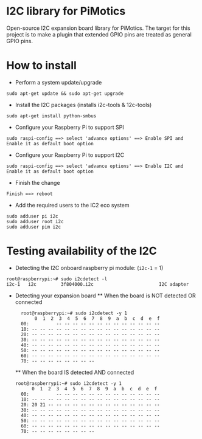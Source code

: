 # I2C library for PiMotics
Open-source I2C expansion board library for PiMotics. The target for this project is to make a plugin that extended GPIO pins are treated as general GPIO pins.

# How to install

* Perform a system update/upgrade
```
sudo apt-get update && sudo apt-get upgrade
```

* Install the I2C packages (installs i2c-tools & 12c-tools)
```
sudo apt-get install python-smbus
```

* Configure your Raspberry Pi to support SPI
```
sudo raspi-config ==> select 'advance options' ==> Enable SPI and Enable it as default boot option
```

* Configure your Raspberry Pi to support I2C
```
sudo raspi-config ==> select 'advance options' ==> Enable I2C and Enable it as default boot option
```

* Finish the change
```
Finish ==> reboot
```

* Add the required users to the IC2 eco system
```
sudo adduser pi i2c
sudo adduser root i2c
sudo adduser pim i2c
```

# Testing availability of the I2C

* Detecting the I2C onboard raspberry pi module: (`i2c-1` = 1)
```
root@raspberrypi:~# sudo i2cdetect -l
i2c-1	i2c       	3f804000.i2c                    	I2C adapter
```

* Detecting your expansion board
  ** When the board is NOT detected OR connected
  ```
    root@raspberrypi:~# sudo i2cdetect -y 1
         0  1  2  3  4  5  6  7  8  9  a  b  c  d  e  f
    00:          -- -- -- -- -- -- -- -- -- -- -- -- --
    10: -- -- -- -- -- -- -- -- -- -- -- -- -- -- -- --
    20: -- -- -- -- -- -- -- -- -- -- -- -- -- -- -- --
    30: -- -- -- -- -- -- -- -- -- -- -- -- -- -- -- --
    40: -- -- -- -- -- -- -- -- -- -- -- -- -- -- -- --
    50: -- -- -- -- -- -- -- -- -- -- -- -- -- -- -- --
    60: -- -- -- -- -- -- -- -- -- -- -- -- -- -- -- --
    70: -- -- -- -- -- -- -- --
  ```

  ** When the board IS detected AND connected
  ```
  root@raspberrypi:~# sudo i2cdetect -y 1
        0  1  2  3  4  5  6  7  8  9  a  b  c  d  e  f
    00:          -- -- -- -- -- -- -- -- -- -- -- -- --
    10: -- -- -- -- -- -- -- -- -- -- -- -- -- -- -- --
    20: 20 21 -- -- -- -- -- -- -- -- -- -- -- -- -- --
    30: -- -- -- -- -- -- -- -- -- -- -- -- -- -- -- --
    40: -- -- -- -- -- -- -- -- -- -- -- -- -- -- -- --
    50: -- -- -- -- -- -- -- -- -- -- -- -- -- -- -- --
    60: -- -- -- -- -- -- -- -- -- -- -- -- -- -- -- --
    70: -- -- -- -- -- -- -- --

  ```





